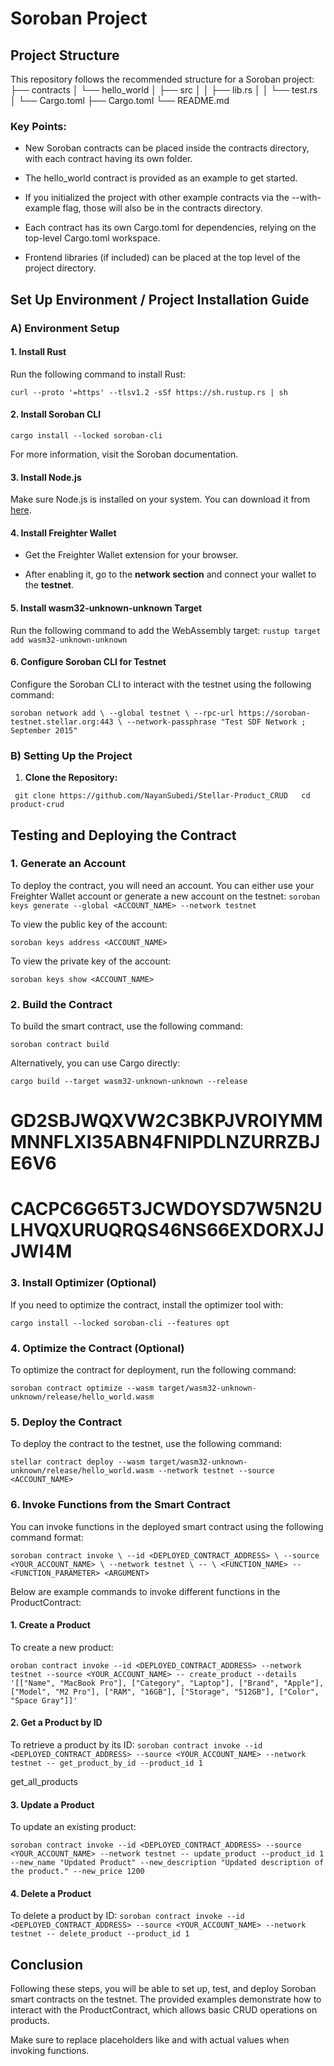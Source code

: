 Soroban Project
===============

Project Structure
-----------------

This repository follows the recommended structure for a Soroban project:
├── contracts
│   └── hello_world
│       ├── src
│       │   ├── lib.rs
│       │   └── test.rs
│       └── Cargo.toml
├── Cargo.toml
└── README.md

### Key Points:

*   New Soroban contracts can be placed inside the contracts directory, with each contract having its own folder.
    
*   The hello\_world contract is provided as an example to get started.
    
*   If you initialized the project with other example contracts via the --with-example flag, those will also be in the contracts directory.
    
*   Each contract has its own Cargo.toml for dependencies, relying on the top-level Cargo.toml workspace.
    
*   Frontend libraries (if included) can be placed at the top level of the project directory.
    

Set Up Environment / Project Installation Guide
-----------------------------------------------

### A) **Environment Setup**


#### 1\. Install Rust

Run the following command to install Rust:

`curl --proto '=https' --tlsv1.2 -sSf https://sh.rustup.rs | sh`

#### 2\. Install Soroban CLI

`cargo install --locked soroban-cli`

For more information, visit the Soroban documentation.

#### 3\. Install Node.js

Make sure Node.js is installed on your system. You can download it from [here](https://nodejs.org/).

#### 4\. Install Freighter Wallet

*   Get the Freighter Wallet extension for your browser.
    
*   After enabling it, go to the **network section** and connect your wallet to the **testnet**.
    

#### 5\. Install wasm32-unknown-unknown Target

Run the following command to add the WebAssembly target:
`rustup target add wasm32-unknown-unknown`

#### 6\. Configure Soroban CLI for Testnet

Configure the Soroban CLI to interact with the testnet using the following command:

`soroban network add \
  --global testnet \
  --rpc-url https://soroban-testnet.stellar.org:443 \
  --network-passphrase "Test SDF Network ; September 2015"`

### B) **Setting Up the Project**

1.  **Clone the Repository:**

` git clone https://github.com/NayanSubedi/Stellar-Product_CRUD  
cd product-crud`

Testing and Deploying the Contract
----------------------------------

### 1\. **Generate an Account**

To deploy the contract, you will need an account. You can either use your Freighter Wallet account or generate a new account on the testnet:
`soroban keys generate --global <ACCOUNT_NAME> --network testnet`

To view the public key of the account:

`soroban keys address <ACCOUNT_NAME>`

To view the private key of the account:

`soroban keys show <ACCOUNT_NAME>`

### 2\. **Build the Contract**

To build the smart contract, use the following command:

`soroban contract build`

Alternatively, you can use Cargo directly:

`cargo build --target wasm32-unknown-unknown --release`

# GD2SBJWQXVW2C3BKPJVROIYMMMNNFLXI35ABN4FNIPDLNZURRZBJE6V6
# CACPC6G65T3JCWDOYSD7W5N2ULHVQXURUQRQS46NS66EXDORXJJJWI4M
### 3\. **Install Optimizer (Optional)**

If you need to optimize the contract, install the optimizer tool with:

`cargo install --locked soroban-cli --features opt`

### 4\. **Optimize the Contract (Optional)**

To optimize the contract for deployment, run the following command:

`soroban contract optimize --wasm target/wasm32-unknown-unknown/release/hello_world.wasm`

### 5\. **Deploy the Contract**

To deploy the contract to the testnet, use the following command:

`stellar contract deploy --wasm target/wasm32-unknown-unknown/release/hello_world.wasm --network testnet --source <ACCOUNT_NAME>`

### 6\. **Invoke Functions from the Smart Contract**

You can invoke functions in the deployed smart contract using the following command format:

`soroban contract invoke \
  --id <DEPLOYED_CONTRACT_ADDRESS> \
  --source <YOUR_ACCOUNT_NAME> \
  --network testnet \
  -- \
  <FUNCTION_NAME> --<FUNCTION_PARAMETER> <ARGUMENT>` 

Below are example commands to invoke different functions in the ProductContract:

#### 1\. **Create a Product**

To create a new product:

`oroban contract invoke --id <DEPLOYED_CONTRACT_ADDRESS> --network testnet --source <YOUR_ACCOUNT_NAME> -- create_product --details '[["Name", "MacBook Pro"], ["Category", "Laptop"], ["Brand", "Apple"], ["Model", "M2 Pro"], ["RAM", "16GB"], ["Storage", "512GB"], ["Color", "Space Gray"]]'`

#### 2\. **Get a Product by ID**

To retrieve a product by its ID:
`soroban contract invoke --id <DEPLOYED_CONTRACT_ADDRESS> --source <YOUR_ACCOUNT_NAME> --network testnet -- get_product_by_id --product_id 1`


get_all_products
#### 3\. **Update a Product**

To update an existing product:

`soroban contract invoke --id <DEPLOYED_CONTRACT_ADDRESS> --source <YOUR_ACCOUNT_NAME> --network testnet -- update_product --product_id 1 --new_name "Updated Product" --new_description "Updated description of the product." --new_price 1200`

#### 4\. **Delete a Product**

To delete a product by ID:
`soroban contract invoke --id <DEPLOYED_CONTRACT_ADDRESS> --source <YOUR_ACCOUNT_NAME> --network testnet -- delete_product --product_id 1`





Conclusion
----------

Following these steps, you will be able to set up, test, and deploy Soroban smart contracts on the testnet. The provided examples demonstrate how to interact with the ProductContract, which allows basic CRUD operations on products.

Make sure to replace placeholders like and with actual values when invoking functions.